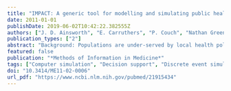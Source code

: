 ```yaml
---
title: "IMPACT: A generic tool for modelling and simulating public health policy"
date: 2011-01-01
publishDate: 2019-06-02T10:42:22.382555Z
authors: ["J. D. Ainsworth", "E. Carruthers", "P. Couch", "Nathan Green", "M. O'Flaherty", "Matthew Sperrin", "R. Williams", "Z. Asghar", "S. Capewell", "I. E. Buchan"]
publication_types: ["2"]
abstract: "Background: Populations are under-served by local health policies and management of resources. This partly reflects a lack of realistically complex models to enable appraisal of a wide range of potential options. Rising computing power coupled with advances in machine learning and healthcare information now enables such models to be constructed and executed. However, such models are not generally accessible to public health practitioners who often lack the requisite technical knowledge or skills. Objectives: To design and develop a system for creating, executing and analysing the results of simulated public health and healthcare policy interventions, in ways that are accessible and usable by modellers and policy-makers. Methods: The system requirements were captured and analysed in parallel with the statistical method development for the simulation engine. From the resulting software requirement specification the system architecture was designed, implemented and tested. A model for Coronary Heart Disease (CHD) was created and validated against empirical data. Results: The system was successfully used to create and validate the CHD model. The initial validation results show concordance between the simulation results and the empirical data. Conclusions: We have demonstrated the ability to connect health policy-modellers and policy-makers in a unified system, thereby making population health models easier to share, maintain, reuse and deploy."
featured: false
publication: "*Methods of Information in Medicine*"
tags: ["Computer simulation", "Decision support", "Discrete event simulation", "Policy modelling", "Public health"]
doi: "10.3414/ME11-02-0006"
url_pdf: "https://www.ncbi.nlm.nih.gov/pubmed/21915434"
---
```


